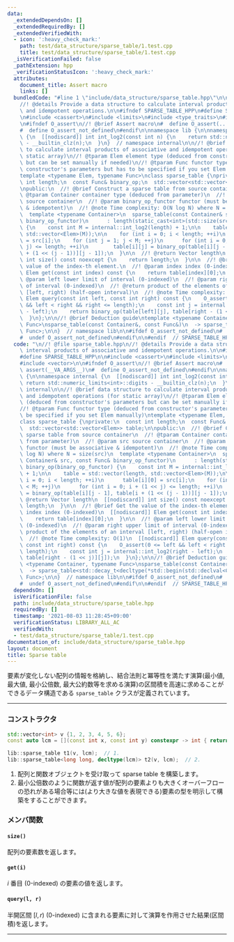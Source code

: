 ```yaml
---
data:
  _extendedDependsOn: []
  _extendedRequiredBy: []
  _extendedVerifiedWith:
  - icon: ':heavy_check_mark:'
    path: test/data_structure/sparse_table/1.test.cpp
    title: test/data_structure/sparse_table/1.test.cpp
  _isVerificationFailed: false
  _pathExtension: hpp
  _verificationStatusIcon: ':heavy_check_mark:'
  attributes:
    document_title: Assert macro
    links: []
  bundledCode: "#line 1 \"include/data_structure/sparse_table.hpp\"\n\n//! @file sparse_table.hpp\n\
    //! @details Provide a data structure to calculate interval products of associative\
    \ and idempotent operations.\n\n#ifndef SPARSE_TABLE_HPP\n#define SPARSE_TABLE_HPP\n\
    \n#include <cassert>\n#include <limits>\n#include <type_traits>\n#include <vector>\n\
    \n#ifndef O_assert\n//! @brief Assert macro\n#  define O_assert(...) assert(__VA_ARGS__)\n\
    #  define O_assert_not_defined\n#endif\n\nnamespace lib {\n\nnamespace internal\
    \ {\n  [[nodiscard]] int int_log2(const int n) {\n    return std::numeric_limits<int>::digits\
    \ - __builtin_clz(n);\n  }\n}  // namespace internal\n\n//! @brief data structure\
    \ to calculate interval products of associative and idempotent operations (for\
    \ static array)\n//! @tparam Elem element type (deduced from constructor's parameters\
    \ but can be set manually if needed)\n//! @tparam Func functor type (deduced from\
    \ constructor's parameters but has to be specified if you set Elem manually)\n\
    template <typename Elem, typename Func>\nclass sparse_table {\nprivate:\n  const\
    \ int length;\n  const Func& binary_op;\n  std::vector<std::vector<Elem>> table;\n\
    \npublic:\n  //! @brief Construct a sparse table from source container\n  //!\
    \ @tparam Container container type (deduced from parameter)\n  //! @param src\
    \ source container\n  //! @param binary_op_functor functor (must be associative\
    \ & idempotent)\n  //! @note Time complexity: O(N log N) where N = size(src)\n\
    \  template <typename Container>\n  sparse_table(const Container& src, const Func&\
    \ binary_op_functor)\n      : length(static_cast<int>(std::size(src))), binary_op(binary_op_functor)\
    \ {\n    const int M = internal::int_log2(length) + 1;\n\n    table = std::vector(length,\
    \ std::vector<Elem>(M));\n\n    for (int i = 0; i < length; ++i)\n      table[i][0]\
    \ = src[i];\n    for (int j = 1; j < M; ++j)\n      for (int i = 0; i + (1 <<\
    \ j) <= length; ++i)\n        table[i][j] = binary_op(table[i][j - 1], table[i\
    \ + (1 << (j - 1))][j - 1]);\n  }\n\n  //! @return Vector length\n  [[nodiscard]]\
    \ int size() const noexcept {\n    return length;\n  }\n\n  //! @brief Get the\
    \ value of the index-th element.\n  //! @param index index (0-indexed)\n  [[nodiscard]]\
    \ Elem get(const int index) const {\n    return table[index][0];\n  }\n\n  //!\
    \ @param left lower limit of interval (0-indexed)\n  //! @param right upper limit\
    \ of interval (0-indexed)\n  //! @return product of the elements of an interval\
    \ [left, right) (half-open interval)\n  //! @note Time complexity: O(1)\n  [[nodiscard]]\
    \ Elem query(const int left, const int right) const {\n    O_assert(0 <= left\
    \ && left < right && right <= length);\n    const int j = internal::int_log2(right\
    \ - left);\n    return binary_op(table[left][j], table[right - (1 << j)][j]);\n\
    \  }\n};\n\n//! @brief Deduction guide\ntemplate <typename Container, typename\
    \ Func>\nsparse_table(const Container&, const Func&)\n  -> sparse_table<std::decay_t<decltype(*std::begin(std::declval<Container>()))>,\
    \ Func>;\n\n}  // namespace lib\n\n#ifdef O_assert_not_defined\n#  undef O_assert\n\
    #  undef O_assert_not_defined\n#endif\n\n#endif  // SPARSE_TABLE_HPP\n"
  code: "\n//! @file sparse_table.hpp\n//! @details Provide a data structure to calculate\
    \ interval products of associative and idempotent operations.\n\n#ifndef SPARSE_TABLE_HPP\n\
    #define SPARSE_TABLE_HPP\n\n#include <cassert>\n#include <limits>\n#include <type_traits>\n\
    #include <vector>\n\n#ifndef O_assert\n//! @brief Assert macro\n#  define O_assert(...)\
    \ assert(__VA_ARGS__)\n#  define O_assert_not_defined\n#endif\n\nnamespace lib\
    \ {\n\nnamespace internal {\n  [[nodiscard]] int int_log2(const int n) {\n   \
    \ return std::numeric_limits<int>::digits - __builtin_clz(n);\n  }\n}  // namespace\
    \ internal\n\n//! @brief data structure to calculate interval products of associative\
    \ and idempotent operations (for static array)\n//! @tparam Elem element type\
    \ (deduced from constructor's parameters but can be set manually if needed)\n\
    //! @tparam Func functor type (deduced from constructor's parameters but has to\
    \ be specified if you set Elem manually)\ntemplate <typename Elem, typename Func>\n\
    class sparse_table {\nprivate:\n  const int length;\n  const Func& binary_op;\n\
    \  std::vector<std::vector<Elem>> table;\n\npublic:\n  //! @brief Construct a\
    \ sparse table from source container\n  //! @tparam Container container type (deduced\
    \ from parameter)\n  //! @param src source container\n  //! @param binary_op_functor\
    \ functor (must be associative & idempotent)\n  //! @note Time complexity: O(N\
    \ log N) where N = size(src)\n  template <typename Container>\n  sparse_table(const\
    \ Container& src, const Func& binary_op_functor)\n      : length(static_cast<int>(std::size(src))),\
    \ binary_op(binary_op_functor) {\n    const int M = internal::int_log2(length)\
    \ + 1;\n\n    table = std::vector(length, std::vector<Elem>(M));\n\n    for (int\
    \ i = 0; i < length; ++i)\n      table[i][0] = src[i];\n    for (int j = 1; j\
    \ < M; ++j)\n      for (int i = 0; i + (1 << j) <= length; ++i)\n        table[i][j]\
    \ = binary_op(table[i][j - 1], table[i + (1 << (j - 1))][j - 1]);\n  }\n\n  //!\
    \ @return Vector length\n  [[nodiscard]] int size() const noexcept {\n    return\
    \ length;\n  }\n\n  //! @brief Get the value of the index-th element.\n  //! @param\
    \ index index (0-indexed)\n  [[nodiscard]] Elem get(const int index) const {\n\
    \    return table[index][0];\n  }\n\n  //! @param left lower limit of interval\
    \ (0-indexed)\n  //! @param right upper limit of interval (0-indexed)\n  //! @return\
    \ product of the elements of an interval [left, right) (half-open interval)\n\
    \  //! @note Time complexity: O(1)\n  [[nodiscard]] Elem query(const int left,\
    \ const int right) const {\n    O_assert(0 <= left && left < right && right <=\
    \ length);\n    const int j = internal::int_log2(right - left);\n    return binary_op(table[left][j],\
    \ table[right - (1 << j)][j]);\n  }\n};\n\n//! @brief Deduction guide\ntemplate\
    \ <typename Container, typename Func>\nsparse_table(const Container&, const Func&)\n\
    \  -> sparse_table<std::decay_t<decltype(*std::begin(std::declval<Container>()))>,\
    \ Func>;\n\n}  // namespace lib\n\n#ifdef O_assert_not_defined\n#  undef O_assert\n\
    #  undef O_assert_not_defined\n#endif\n\n#endif  // SPARSE_TABLE_HPP\n"
  dependsOn: []
  isVerificationFile: false
  path: include/data_structure/sparse_table.hpp
  requiredBy: []
  timestamp: '2021-08-03 11:28:45+09:00'
  verificationStatus: LIBRARY_ALL_AC
  verifiedWith:
  - test/data_structure/sparse_table/1.test.cpp
documentation_of: include/data_structure/sparse_table.hpp
layout: document
title: Sparse table
---
```


要素が変化しない配列の情報を格納し、結合法則と冪等性を満たす演算(最小値, 最大値, 最小公倍数, 最大公約数等を求める演算)の区間積を高速に求めることができるデータ構造である `sparse_table` クラスが定義されています。

---

### コンストラクタ

```cpp
std::vector<int> v {1, 2, 3, 4, 5, 6};
const auto lcm = [](const int x, const int y) constexpr -> int { return std::lcm(x, y); };

lib::sparse_table t1(v, lcm);  // 1.
lib::sparse_table<long long, decltype(lcm)> t2(v, lcm);  // 2.
```

1. 配列と関数オブジェクトを受け取って sparse table を構築します。
1. 最小公倍数のように関数が返す値が配列の要素よりも大きくオーバーフローの恐れがある場合等には(より大きな値を表現できる)要素の型を明示して構築をすることができます。

### メンバ関数

#### `size()`

配列の要素数を返します。

#### `get(i)`

$i$ 番目 (0-indexed) の要素の値を返します。

#### `query(l, r)`

半開区間 $[l, r)$ (0-indexed) に含まれる要素に対して演算を作用させた結果(区間積)を返します。

---
